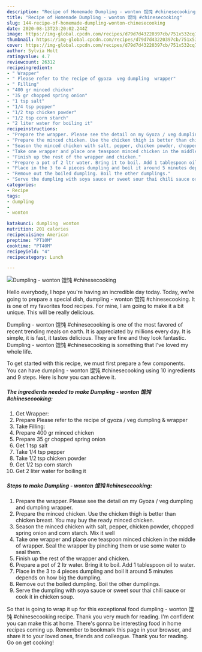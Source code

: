 ```yaml
---
description: "Recipe of Homemade Dumpling - wonton 馄饨 #chinesecooking"
title: "Recipe of Homemade Dumpling - wonton 馄饨 #chinesecooking"
slug: 144-recipe-of-homemade-dumpling-wonton-chinesecooking
date: 2020-08-13T23:20:02.244Z
image: https://img-global.cpcdn.com/recipes/d79d7d43220397cb/751x532cq70/dumpling-wonton-馄饨-chinesecooking-recipe-main-photo.jpg
thumbnail: https://img-global.cpcdn.com/recipes/d79d7d43220397cb/751x532cq70/dumpling-wonton-馄饨-chinesecooking-recipe-main-photo.jpg
cover: https://img-global.cpcdn.com/recipes/d79d7d43220397cb/751x532cq70/dumpling-wonton-馄饨-chinesecooking-recipe-main-photo.jpg
author: Sylvia Holt
ratingvalue: 4.7
reviewcount: 26312
recipeingredient:
- " Wrapper"
- " Please refer to the recipe of gyoza  veg dumpling  wrapper"
- " Filling"
- "400 gr minced chicken"
- "35 gr chopped spring onion"
- "1 tsp salt"
- "1/4 tsp pepper"
- "1/2 tsp chicken powder"
- "1/2 tsp corn starch"
- "2 liter water for boiling it"
recipeinstructions:
- "Prepare the wrapper. Please see the detail on my Gyoza / veg dumpling and dumpling wrapper."
- "Prepare the minced chicken. Use the chicken thigh is better than chicken breast. You may buy the ready minced chicken."
- "Season the minced chicken with salt, pepper, chicken powder, chopped spring onion and corn starch. Mix it well"
- "Take one wrapper and place one teaspoon minced chicken in the middle of wrapper. Seal the wrapper by pinching them or use some water to seal them."
- "Finish up the rest of the wrapper and chicken."
- "Prepare a pot of 2 ltr water. Bring it to boil. Add 1 tablespoon oil to water."
- "Place in the 3 to 4 pieces dumpling and boil it around 5 minutes depends on how big the dumpling."
- "Remove out the boiled dumpling. Boil the other dumplings."
- "Serve the dumpling with soya sauce or sweet sour thai chili sauce or cook it in chicken soup."
categories:
- Recipe
tags:
- dumpling
- 
- wonton

katakunci: dumpling  wonton 
nutrition: 201 calories
recipecuisine: American
preptime: "PT10M"
cooktime: "PT40M"
recipeyield: "4"
recipecategory: Lunch

---
```



![Dumpling - wonton 馄饨 #chinesecooking](https://img-global.cpcdn.com/recipes/d79d7d43220397cb/751x532cq70/dumpling-wonton-馄饨-chinesecooking-recipe-main-photo.jpg)

Hello everybody, I hope you're having an incredible day today. Today, we're going to prepare a special dish, dumpling - wonton 馄饨 #chinesecooking. It is one of my favorites food recipes. For mine, I am going to make it a bit unique. This will be really delicious.

Dumpling - wonton 馄饨 #chinesecooking is one of the most favored of recent trending meals on earth. It is appreciated by millions every day. It is simple, it is fast, it tastes delicious. They are fine and they look fantastic. Dumpling - wonton 馄饨 #chinesecooking is something that I've loved my whole life.




To get started with this recipe, we must first prepare a few components. You can have dumpling - wonton 馄饨 #chinesecooking using 10 ingredients and 9 steps. Here is how you can achieve it.

<!--inarticleads1-->

##### The ingredients needed to make Dumpling - wonton 馄饨 #chinesecooking:

1. Get  Wrapper:
1. Prepare  Please refer to the recipe of gyoza / veg dumpling &amp; wrapper
1. Take  Filling:
1. Prepare 400 gr minced chicken
1. Prepare 35 gr chopped spring onion
1. Get 1 tsp salt
1. Take 1/4 tsp pepper
1. Take 1/2 tsp chicken powder
1. Get 1/2 tsp corn starch
1. Get 2 liter water for boiling it




<!--inarticleads2-->

##### Steps to make Dumpling - wonton 馄饨 #chinesecooking:

1. Prepare the wrapper. Please see the detail on my Gyoza / veg dumpling and dumpling wrapper.
1. Prepare the minced chicken. Use the chicken thigh is better than chicken breast. You may buy the ready minced chicken.
1. Season the minced chicken with salt, pepper, chicken powder, chopped spring onion and corn starch. Mix it well
1. Take one wrapper and place one teaspoon minced chicken in the middle of wrapper. Seal the wrapper by pinching them or use some water to seal them.
1. Finish up the rest of the wrapper and chicken.
1. Prepare a pot of 2 ltr water. Bring it to boil. Add 1 tablespoon oil to water.
1. Place in the 3 to 4 pieces dumpling and boil it around 5 minutes depends on how big the dumpling.
1. Remove out the boiled dumpling. Boil the other dumplings.
1. Serve the dumpling with soya sauce or sweet sour thai chili sauce or cook it in chicken soup.




So that is going to wrap it up for this exceptional food dumpling - wonton 馄饨 #chinesecooking recipe. Thank you very much for reading. I'm confident you can make this at home. There's gonna be interesting food in home recipes coming up. Remember to bookmark this page in your browser, and share it to your loved ones, friends and colleague. Thank you for reading. Go on get cooking!
